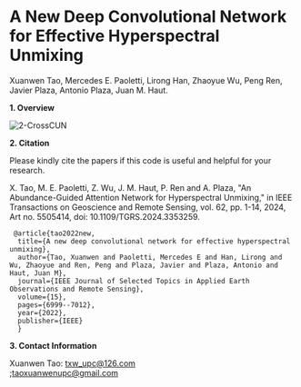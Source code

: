 # A New Deep Convolutional Network for Effective Hyperspectral Unmixing
Xuanwen Tao, Mercedes E. Paoletti, Lirong Han, Zhaoyue Wu, Peng Ren, Javier Plaza, Antonio Plaza, Juan M. Haut.

**1. Overview**

![2-CrossCUN](https://github.com/xuanwentao/Images/blob/main/CrossCUN.png)


**2. Citation**

Please kindly cite the papers if this code is useful and helpful for your research.

X. Tao, M. E. Paoletti, Z. Wu, J. M. Haut, P. Ren and A. Plaza, "An Abundance-Guided Attention Network for Hyperspectral Unmixing," in IEEE Transactions on Geoscience and Remote Sensing, vol. 62, pp. 1-14, 2024, Art no. 5505414, doi: 10.1109/TGRS.2024.3353259.

     @article{tao2022new,
      title={A new deep convolutional network for effective hyperspectral unmixing},
      author={Tao, Xuanwen and Paoletti, Mercedes E and Han, Lirong and Wu, Zhaoyue and Ren, Peng and Plaza, Javier and Plaza, Antonio and Haut, Juan M},
      journal={IEEE Journal of Selected Topics in Applied Earth Observations and Remote Sensing},
      volume={15},
      pages={6999--7012},
      year={2022},
      publisher={IEEE}
      }

**3. Contact Information**

Xuanwen Tao: txw_upc@126.com<br>;taoxuanwenupc@gmail.com<br>
